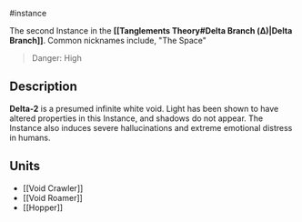 #instance 

The second Instance in the **[[Tanglements Theory#Delta Branch (Δ)|Delta Branch]]**. Common nicknames include, "The Space"

> Danger: High

## Description
**Delta-2** is a presumed infinite white void. Light has been shown to have altered properties in this Instance, and shadows do not appear. The Instance also induces severe hallucinations and extreme emotional distress in humans.

## Units

- [[Void Crawler]]
- [[Void Roamer]]
- [[Hopper]]